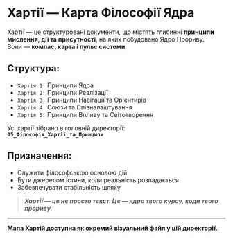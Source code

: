 # Хартії — Карта Філософії Ядра

Хартії — це структуровані документи, що містять глибинні **принципи мислення, дії та присутності**, на яких побудовано Ядро Прориву.  
Вони — **компас, карта і пульс системи**.

## Структура:

- `Хартія 1:` Принципи Ядра  
- `Хартія 2:` Принципи Реалізації  
- `Хартія 3:` Принципи Навігації та Орієнтирів  
- `Хартія 4:` Союзи та Співналаштування  
- `Хартія 5:` Принципи Впливу та Світотворення  

Усі хартії зібрано в головній директорії:  
**`05_Філософія_Хартії_та_Принципи`**

## Призначення:

- Служити філософською основою дій
- Бути джерелом істини, коли реальність розпадається
- Забезпечувати стабільність шляху

> ***Хартії — це не просто текст. Це — ядро твого курсу, коди твого прориву.***

---

**Мапа Хартій доступна як окремий візуальний файл у цій директорії.**